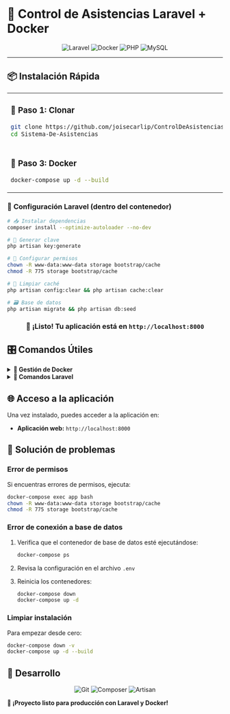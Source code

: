 # 🎯 Control de Asistencias Laravel + Docker

<div align="center">
  <img src="https://img.shields.io/badge/Laravel-FF2D20?style=for-the-badge&logo=laravel&logoColor=white" alt="Laravel">
  <img src="https://img.shields.io/badge/Docker-2496ED?style=for-the-badge&logo=docker&logoColor=white" alt="Docker">
  <img src="https://img.shields.io/badge/PHP-777BB4?style=for-the-badge&logo=php&logoColor=white" alt="PHP">
  <img src="https://img.shields.io/badge/MySQL-4479A1?style=for-the-badge&logo=mysql&logoColor=white" alt="MySQL">
</div>

---

## 📦 Instalación Rápida

<table>
<tr>
<td>

### 🔽 **Paso 1: Clonar**
```bash
git clone https://github.com/joisecarlip/ControlDeAsistencias.git Sistema-De-Asistencias
cd Sistema-De-Asistencias
```

</td>
<td>

### ⚙️ **Paso 2: Configurar**
```bash
cp .env.example .env
```

</td>
</tr>
<tr>
<td>

### 🐳 **Paso 3: Docker**
```bash
docker-compose up -d --build
```

</td>
<td>

### 🚀 **Paso 4: Laravel**
```bash
docker-compose exec app bash
```

</td>
</tr>
</table>

### 🔧 **Configuración Laravel (dentro del contenedor)**

```bash
# 📥 Instalar dependencias
composer install --optimize-autoloader --no-dev

# 🔑 Generar clave
php artisan key:generate

# 📁 Configurar permisos
chown -R www-data:www-data storage bootstrap/cache
chmod -R 775 storage bootstrap/cache

# 🧹 Limpiar caché
php artisan config:clear && php artisan cache:clear

# 🗃️ Base de datos
php artisan migrate && php artisan db:seed
```

<div align="center">
  <h3>🎉 ¡Listo! Tu aplicación está en <code>http://localhost:8000</code></h3>
</div>

## 🎛️ Comandos Útiles

<details>
<summary><b>🐳 Gestión de Docker</b></summary>

```bash
# ▶️ Iniciar contenedores
docker-compose up -d

# ⏹️ Detener contenedores
docker-compose down

# 🗑️ Eliminar todo (¡CUIDADO!)
docker-compose down -v

# 👀 Ver logs
docker-compose logs

# 🔍 Estado de contenedores
docker-compose ps

# 💻 Acceder al contenedor
docker-compose exec app bash
```

</details>

<details>
<summary><b>🎨 Comandos Laravel</b></summary>

```bash
# 🗃️ Migraciones
php artisan migrate
php artisan migrate:fresh --seed

# 🧹 Limpiar caché
php artisan cache:clear
php artisan config:clear
php artisan route:clear
php artisan view:clear
```

</details>



## 🌐 Acceso a la aplicación

Una vez instalado, puedes acceder a la aplicación en:

- **Aplicación web:** `http://localhost:8000`



## 🐛 Solución de problemas

### Error de permisos

Si encuentras errores de permisos, ejecuta:

```bash
docker-compose exec app bash
chown -R www-data:www-data storage bootstrap/cache
chmod -R 775 storage bootstrap/cache
```

### Error de conexión a base de datos

1. Verifica que el contenedor de base de datos esté ejecutándose:
   ```bash
   docker-compose ps
   ```

2. Revisa la configuración en el archivo `.env`

3. Reinicia los contenedores:
   ```bash
   docker-compose down
   docker-compose up -d
   ```

### Limpiar instalación

Para empezar desde cero:

```bash
docker-compose down -v
docker-compose up -d --build
```

## 🚀 Desarrollo

<div align="center">
  <img src="https://img.shields.io/badge/Git-F05032?style=for-the-badge&logo=git&logoColor=white" alt="Git">
  <img src="https://img.shields.io/badge/Composer-885630?style=for-the-badge&logo=composer&logoColor=white" alt="Composer">
  <img src="https://img.shields.io/badge/Artisan-FF2D20?style=for-the-badge&logo=laravel&logoColor=white" alt="Artisan">
</div>

**🚀 ¡Proyecto listo para producción con Laravel y Docker!**